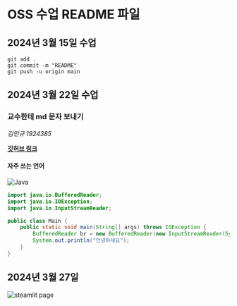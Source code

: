 # OSS 수업 README 파일

## 2024년 3월 15일 수업

```git
git add .
git commit -m "README"
git push -u origin main
```

## 2024년 3월 22일 수업

### 교수한테 md 문자 보내기

_김민규 1924385_

**[깃허브 링크](https://github.com/BOJ-ios)**

#### 자주 쓰는 언어

![Java](https://img.shields.io/badge/Java-007396.svg?&style=for-the-badge&logo=Java&logoColor=white)

```java
import java.io.BufferedReader;
import java.io.IOException;
import java.io.InputStreamReader;

public class Main {
    public static void main(String[] args) throws IOException {
        BufferedReader br = new BufferedReader(new InputStreamReader(System.in));
        System.out.println("안녕하세요");
    }
}
```

## 2024년 3월 27일

![steamlit page](https://github.com/BOJ-ios/School_OSS/assets/44316764/27758251-f917-46a7-b401-4d3ecc022ef5)
